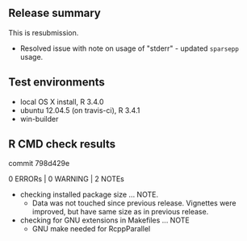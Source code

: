 ## Release summary

This is resubmission. 
* Resolved issue with note on usage of "stderr" - updated `sparsepp` usage.

## Test environments

* local OS X install, R 3.4.0
* ubuntu 12.04.5 (on travis-ci), R 3.4.1
* win-builder

## R CMD check results

commit 798d429e

0 ERRORs | 0 WARNING | 2 NOTEs

* checking installed package size ... NOTE. 
    - Data was not touched since previous release. Vignettes were improved, 
    but have same size as in previous release.
* checking for GNU extensions in Makefiles ... NOTE
    - GNU make needed for RcppParallel
